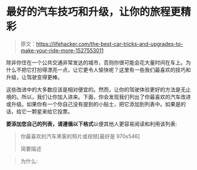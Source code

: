 # 最好的汽车技巧和升级，让你的旅程更精彩

> 原文：<https://lifehacker.com/the-best-car-tricks-and-upgrades-to-make-your-ride-more-1527553011>

除非你住在一个公共交通非常发达的城市，否则你很可能会花大量时间在车上。为什么不把它打扮得漂亮一点，让它更令人愉快呢？这里有一些我们最喜欢的技巧和升级，让驾驶变得更棒。



这些改进中的大多数应该是相对便宜的。然而，让你的驾驶体验更好的方法是无止境的。所以，我们让你加入进来。下面，你会发现我们列出了你最喜欢的汽车改进或升级。如果你有一个你自己没有提到的小贴士，把它添加到列表中。如果是的话，给它一颗星来给它投票。

**要添加您自己的列表，请遵循以下格式**以便其他人更容易阅读和利用该列表:

> 你最喜欢的汽车黑客的照片或视频[最好是 970x546]
> 
> 简要描述

> 为什么: